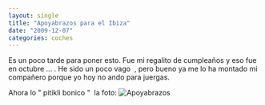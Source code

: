```yaml
---
layout: single
title: "Apoyabrazos para el Ibiza"
date: "2009-12-07"
categories: coches
---
```


Es un poco tarde para poner esto. Fue mi regalito de cumpleaños y eso fue en octubre ... . He sido un poco vago  , pero bueno ya me lo ha montado mi compañero porque yo hoy no ando para juergas.

Ahora lo " pitikli bonico "  la foto: ![Apoyabrazos](images/IMAG0018-300x200.jpg "Apoyabrazos")
